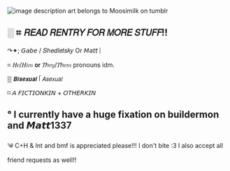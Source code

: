 ![image description](https://files.catbox.moe/dnp1ga.jpg)
art belongs to Moosimilk on tumblr

░ ⌗ 𝘙𝘌𝘈𝘋 𝘙𝘌𝘕𝘛𝘙𝘠 𝘍𝘖𝘙 𝘔𝘖𝘙𝘌 𝘚𝘛𝘜𝘍𝘍!! 
- 
↷✦; 𝘎𝘢𝘣𝘦 / 𝑆ℎ𝑒𝑑𝑙𝑒𝑡𝑠𝑘𝑦 Or 𝘔𝘢𝘵𝘵 ︴

⌗ 𝐻𝑒/𝐻𝑖𝑚 𝗼𝗿 𝑇ℎ𝑒𝑦/𝑇ℎ𝑒𝑚 pronouns idm.

▒  𝘽𝙞𝙨𝙚𝙭𝙪𝙖𝙡 ᥬ 𝘈𝘴𝘦𝘹𝘶𝘢𝘭

⌑ 𝘈 𝘍𝘐𝘊𝘛𝘐𝘖𝘕𝘒𝘐𝘕 + 𝘖𝘛𝘏𝘌𝘙𝘒𝘐𝘕 

°  I currently have a huge fixation on buildermon and 𝙈𝙖𝙩𝙩1337
 -
༄ C+H & Int and bmf is appreciated please!!! I don't bite :3 I also accept all friend requests as well!! 
